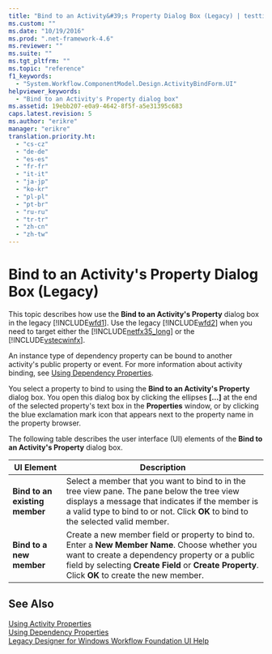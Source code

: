 ```yaml
---
title: "Bind to an Activity&#39;s Property Dialog Box (Legacy) | testtitle"
ms.custom: ""
ms.date: "10/19/2016"
ms.prod: ".net-framework-4.6"
ms.reviewer: ""
ms.suite: ""
ms.tgt_pltfrm: ""
ms.topic: "reference"
f1_keywords: 
  - "System.Workflow.ComponentModel.Design.ActivityBindForm.UI"
helpviewer_keywords: 
  - "Bind to an Activity's Property dialog box"
ms.assetid: 19ebb207-e0a9-4642-8f5f-a5e31395c683
caps.latest.revision: 5
ms.author: "erikre"
manager: "erikre"
translation.priority.ht: 
  - "cs-cz"
  - "de-de"
  - "es-es"
  - "fr-fr"
  - "it-it"
  - "ja-jp"
  - "ko-kr"
  - "pl-pl"
  - "pt-br"
  - "ru-ru"
  - "tr-tr"
  - "zh-cn"
  - "zh-tw"
---
```

# Bind to an Activity&#39;s Property Dialog Box (Legacy)
This topic describes how use the **Bind to an Activity's Property** dialog box in the legacy [!INCLUDE[wfd1](../workflow-designer/includes/wfd1_md.md)]. Use the legacy [!INCLUDE[wfd2](../workflow-designer/includes/wfd2_md.md)] when you need to target either the [!INCLUDE[netfx35_long](../workflow-designer/includes/netfx35_long_md.md)] or the [!INCLUDE[vstecwinfx](../workflow-designer/includes/vstecwinfx_md.md)].  
  
 An instance type of dependency property can be bound to another activity's public property or event. For more information about activity binding, see [Using Dependency Properties](http://go.microsoft.com/fwlink?LinkID=65007).  
  
 You select a property to bind to using the **Bind to an Activity's Property** dialog box. You open this dialog box by clicking the ellipses **[…]** at the end of the selected property's text box in the **Properties** window, or by clicking the blue exclamation mark icon that appears next to the property name in the property browser.  
  
 The following table describes the user interface (UI) elements of the **Bind to an Activity's Property** dialog box.  
  
|UI Element|Description|  
|----------------|-----------------|  
|**Bind to an existing member**|Select a member that you want to bind to in the tree view pane. The pane below the tree view displays a message that indicates if the member is a valid type to bind to or not. Click **OK** to bind to the selected valid member.|  
|**Bind to a new member**|Create a new member field or property to bind to. Enter a **New Member Name**. Choose whether you want to create a dependency property or a public field by selecting **Create Field** or **Create Property**. Click **OK** to create the new member.|  
  
## See Also  
 [Using Activity Properties](http://go.microsoft.com/fwlink?LinkID=65013)   
 [Using Dependency Properties](http://go.microsoft.com/fwlink?LinkID=65007)   
 [Legacy Designer for Windows Workflow Foundation UI Help](../workflow-designer/legacy-designer-for-windows-workflow-foundation-ui-help.md)